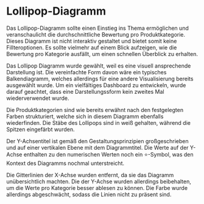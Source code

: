 # Lollipop-Diagramm

Das Lollipop-Diagramm sollte einen Einstieg ins Thema ermöglichen und veranschaulicht die durchschnittliche Bewertung pro Produktkategorie. Dieses Diagramm ist nicht interaktiv gestaltet und bietet somit keine Fillteroptionen. Es sollte vielmehr auf einem Blick aufzeigen, wie die Bewertung pro Kategorie ausfällt, um einen schnellen Überblick zu erhalten.

Das Lollipop Diagramm wurde gewählt, weil es eine visuell ansprechende Darstellung ist. Die vereinfachte Form davon wäre ein typisches Balkendiagramm, welches allerdings für eine andere Visualisierung bereits ausgewählt wurde. Um ein vielfältiges Dashboard zu entwickeln, wurde darauf geachtet, dass eine Darstellungssform kein zweites Mal wiederverwendet wurde.

Die Produktkategorien sind wie bereits erwähnt nach den festgelegten Farben strukturiert, welche sich in diesem Diagramm ebenfalls wiederfinden. Die Stäbe des Lollipops sind in weiß gehalten, während die Spitzen eingefärbt wurden.

Der Y-Achsentitel ist gemäß den Gestaltungsprinzipien großgeschrieben und auf einer vertikalen Ebene mit dem Diagrammtitel. Die Werte auf der Y-Achse enthalten zu den numerischen Werten noch ein ⭐-Symbol, was den Kontext des Diagramms nochmal unterstreicht.

Die Gitterlinien der X-Achse wurden entfernt, da sie das Diagramm unübersichtlich machten. Die der Y-Achse wurden allerdings beibehalten, um die Werte pro Kategorie besser ablesen zu können. Die Farbe wurde allerdings abgeschwächt, sodass die Linien nicht zu präsent sind.